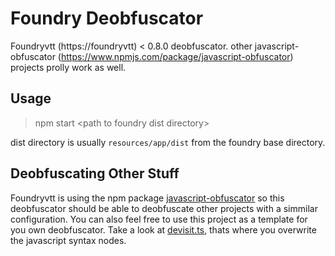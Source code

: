 # Foundry Deobfuscator

Foundryvtt (https://foundryvtt) < 0.8.0 deobfuscator. other javascript-obfuscator (https://www.npmjs.com/package/javascript-obfuscator) projects prolly work as well.

## Usage
> npm start \<path to foundry dist directory\>

dist directory is usually `resources/app/dist` from the foundry base directory.

## Deobfuscating Other Stuff
Foundryvtt is using the npm package [javascript-obfuscator](https://www.npmjs.com/package/javascript-obfuscator)
so this deobfuscator should be able to deobfuscate other projects with a simmilar configuration.
You can also feel free to use this project as a template for you own deobfuscator.
Take a look at [devisit.ts](https://github.com/sum-catnip/foundry-deobfuscator/blob/main/src/devisit.ts),
thats where you overwrite the javascript syntax nodes.
